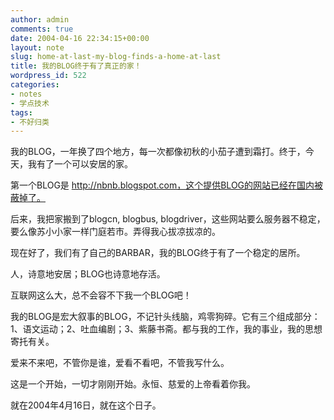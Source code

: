 ```yaml
---
author: admin
comments: true
date: 2004-04-16 22:34:15+00:00
layout: note
slug: home-at-last-my-blog-finds-a-home-at-last
title: 我的BLOG终于有了真正的家！
wordpress_id: 522
categories:
- notes
- 学点技术
tags:
- 不好归类
---
```


我的BLOG，一年换了四个地方，每一次都像初秋的小茄子遭到霜打。终于，今天，我有了一个可以安居的家。
 
第一个BLOG是 http://nbnb.blogspot.com，这个提供BLOG的网站已经在国内被蔽掉了。

后来，我把家搬到了blogcn, blogbus, blogdriver，这些网站要么服务器不稳定，要么像苏小小家一样门庭若市。弄得我心拔凉拔凉的。

现在好了，我们有了自己的BARBAR，我的BLOG终于有了一个稳定的居所。

人，诗意地安居；BLOG也诗意地存活。

互联网这么大，总不会容不下我一个BLOG吧！

我的BLOG是宏大叙事的BLOG，不记针头线脑，鸡零狗碎。它有三个组成部分：1、语文运动；2、吐血编剧；3、紫藤书斋。都与我的工作，我的事业，我的思想寄托有关。

爱来不来吧，不管你是谁，爱看不看吧，不管我写什么。

这是一个开始，一切才刚刚开始。永恒、慈爱的上帝看着你我。
 
就在2004年4月16日，就在这个日子。
